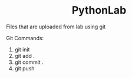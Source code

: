 <h1 align="center"> PythonLab </h1>

Files that are uploaded from lab using git

Git Commands: 

1. git init
2. git add .
3. git commit .
4. git push

